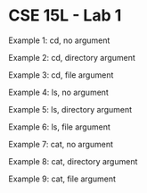 # CSE 15L - Lab 1
Example 1: cd, no argument

Example 2: cd, directory argument

Example 3: cd, file argument

Example 4: ls, no argument

Example 5: ls, directory argument

Example 6: ls, file argument

Example 7: cat, no argument

Example 8: cat, directory argument

Example 9: cat, file argument
